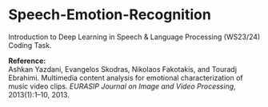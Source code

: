 # Speech-Emotion-Recognition

Introduction to Deep Learning in Speech \& Language Processing (WS23/24) Coding Task.

**Reference:**  
Ashkan Yazdani, Evangelos Skodras, Nikolaos Fakotakis, and Touradj Ebrahimi. Multimedia content analysis for emotional characterization of music video clips. *EURASIP Journal on Image and Video Processing*, 2013(1):1–10, 2013.
